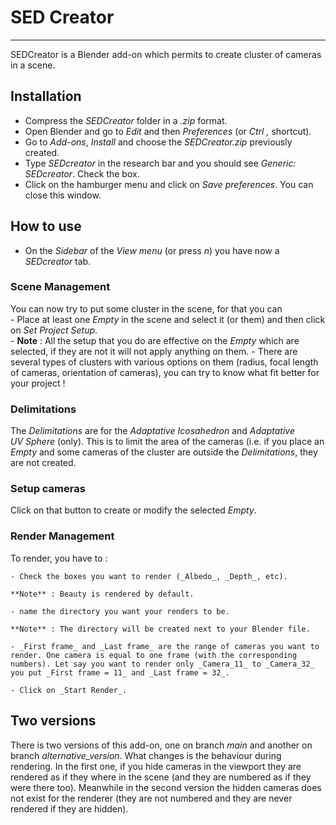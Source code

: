 # SED Creator
***
SEDCreator is a Blender add-on which permits to create cluster of cameras in a scene.

## Installation

+ Compress the _SEDCreator_  folder in a _.zip_ format.
+ Open Blender and go to _Edit_ and then _Preferences_ (or _Ctrl ,_ shortcut).
+ Go to _Add-ons_, _Install_ and choose the _SEDCreator.zip_ previously created.
+ Type _SEDcreator_ in the research bar and you should see _Generic: SEDcreator_. Check the box.
+ Click on the hamburger menu and click on _Save preferences_. You can close this window.

## How to use

- On the _Sidebar_ of the _View menu_ (or press _n_) you have now a _SEDcreator_ tab.

### Scene Management
You can now try to put some cluster in the scene, for that you can  
    - Place at least one _Empty_ in the scene and select it (or them) and then click on _Set Project Setup_.  
        - **Note** : All the setup that you do are effective on the _Empty_ which are selected, if they are not it will not apply anything on them. 
    - There are several types of clusters with various options on them (radius, focal length of cameras, orientation of cameras), you can try to know what fit better for your project !  

### Delimitations
The _Delimitations_ are for the _Adaptative Icosahedron_ and _Adaptative UV Sphere_ (only). This is to limit the area of the cameras (i.e. if you place an _Empty_ and some cameras of the cluster are outside the _Delimitations_, they are not created.

### Setup cameras
Click on that button to create or modify the selected _Empty_.

### Render Management
To render, you have to :

    - Check the boxes you want to render (_Albedo_, _Depth_, etc).

    **Note** : Beauty is rendered by default.

    - name the directory you want your renders to be.

    **Note** : The directory will be created next to your Blender file.

    - _First frame_ and _Last frame_ are the range of cameras you want to render. One camera is equal to one frame (with the corresponding numbers). Let say you want to render only _Camera_11_ to _Camera_32_ you put _First frame = 11_ and _Last frame = 32_.
    
    - Click on _Start Render_.

## Two versions
There is two versions of this add-on, one on branch _main_ and another on branch _alternative_version_. What changes is the behaviour during rendering. In the first one, if you hide cameras in the viewport they are rendered as if they where in the scene (and they are numbered as if they were there too). Meanwhile in the second version the hidden cameras does not exist for the renderer (they are not numbered and they are never rendered if they are hidden). 
